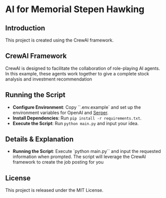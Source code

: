# AI for Memorial Stepen Hawking

## Introduction
This project is created using the CrewAI framework.

## CrewAI Framework
CrewAI is designed to facilitate the collaboration of role-playing AI agents. In this example, these agents work together to give a complete stock analysis and investment recommendation

## Running the Script
- **Configure Environment**: Copy ``.env.example` and set up the environment variables for OpenAI and [Serper](https://serper.dev/).
- **Install Dependencies**: Run `pip install -r requirements.txt`.
- **Execute the Script**: Run `python main.py` and input your idea.

## Details & Explanation
- **Running the Script**: Execute `python main.py`` and input the requested information when prompted. The script will leverage the CrewAI framework to create the job posting for you

## License
This project is released under the MIT License.
